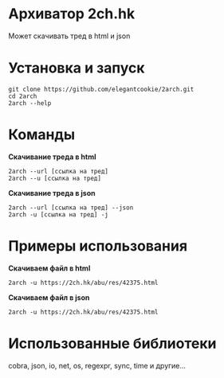 # Архиватор 2ch.hk
Может скачивать тред в html и json

# Установка и запуск
 
```
git clone https://github.com/elegantcookie/2arch.git
cd 2arch
2arch --help
```

# Команды
<b>Скачивание треда в html</b> 

```
2arch --url [ссылка на тред]
2arch --u [ссылка на тред]
```

<b>Скачивание треда в json</b>
```
2arch --url [ссылка на тред] --json
2arch -u [ссылка на тред] -j
```
# Примеры использования
<b>Скачиваем файл в html</b>
```
2arch -u https://2ch.hk/abu/res/42375.html
```

<b>Скачиваем файл в json</b>
```
2arch -u https://2ch.hk/abu/res/42375.html
```

# Использованные библиотеки
cobra, json, io, net, os, regexpr, sync, time и другие...
